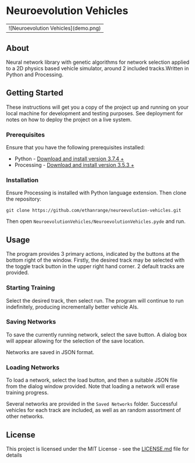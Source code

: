 # Neuroevolution Vehicles

<table>
<tr>
<td>
![Neuroevolution Vehicles](demo.png)
</td>
</tr>
</table>

## About

Neural network library with genetic algorithms for network selection applied to a 2D physics based vehicle simulator, around 2 included tracks.Written in Python and Processing.

## Getting Started

These instructions will get you a copy of the project up and running on your local machine for development and testing purposes. See deployment for notes on how to deploy the project on a live system.

### Prerequisites

Ensure that you have the following prerequisites installed:

* Python - [Download and install version 3.7.4 +](https://www.python.org/)
* Processing - [Download and install version 3.5.3 +](https://py.processing.org/)

### Installation

Ensure Processing is installed with Python language extension. Then clone the repository:

```
git clone https://github.com/ethanrange/neuroevolution-vehicles.git
```
Then open `NeuroevolutionVehicles/NeuroevolutionVehicles.pyde` and run.

## Usage

The program provides 3 primary actions, indicated by the buttons at the bottom right of the window. Firstly, the desired track may be selected with the toggle track button in the upper right hand corner. 2 default tracks are provided.

### Starting Training

Select the desired track, then select run. The program will continue to run indefinitely, producing incrementally better vehicle AIs.

### Saving Networks

To save the currently running network, select the save button. A dialog box will appear allowing for the selection of the save location.

Networks are saved in JSON format.

### Loading Networks

To load a network, select the load button, and then a suitable JSON file from the dialog window provided. Note that loading a network will erase training progress.

Several networks are provided in the `Saved Networks` folder. Successful vehicles for each track are included, as well as an random assortment of other networks.

## License

This project is licensed under the MIT License - see the [LICENSE.md](LICENSE.md) file for details